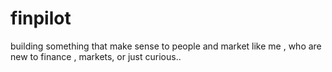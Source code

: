 # finpilot
building something that make sense to people and market like me , who are new to finance , markets, or just curious..
